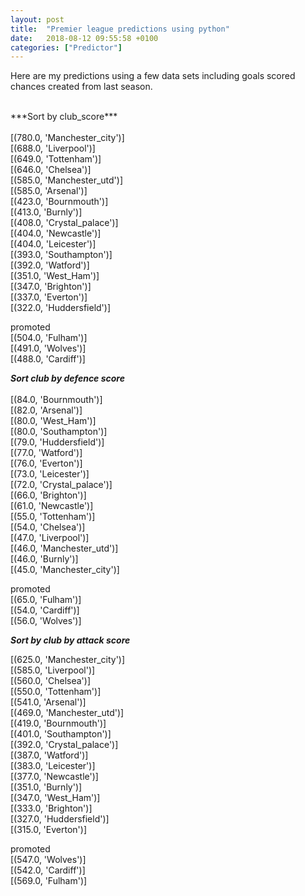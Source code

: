 ```yaml
---
layout: post
title:  "Premier league predictions using python"
date:   2018-08-12 09:55:58 +0100
categories: ["Predictor"]
---
```


Here are my predictions using a few data sets including goals scored chances created from last season.

<br>
***Sort by club_score***<br>
<br>
[(780.0, 'Manchester_city')]<br>
[(688.0, 'Liverpool')]<br>
[(649.0, 'Tottenham')]<br>
[(646.0, 'Chelsea')]<br>
[(585.0, 'Manchester_utd')]<br>
[(585.0, 'Arsenal')]<br>
[(423.0, 'Bournmouth')]<br>
[(413.0, 'Burnly')]<br>
[(408.0, 'Crystal_palace')]<br>
[(404.0, 'Newcastle')]<br>
[(404.0, 'Leicester')]<br>
[(393.0, 'Southampton')]<br>
[(392.0, 'Watford')]<br>
[(351.0, 'West_Ham')]<br>
[(347.0, 'Brighton')]<br>
[(337.0, 'Everton')]<br>
[(322.0, 'Huddersfield')]<br>


promoted<br>
[(504.0, 'Fulham')]<br>
[(491.0, 'Wolves')]<br>
[(488.0, 'Cardiff')]<br>

***Sort club by defence score***<br>
<br>
[(84.0, 'Bournmouth')]<br>
[(82.0, 'Arsenal')]<br>
[(80.0, 'West_Ham')]<br>
[(80.0, 'Southampton')]<br>
[(79.0, 'Huddersfield')]<br>
[(77.0, 'Watford')]<br>
[(76.0, 'Everton')]<br>
[(73.0, 'Leicester')]<br>
[(72.0, 'Crystal_palace')]<br>
[(66.0, 'Brighton')]<br>
[(61.0, 'Newcastle')]<br>
[(55.0, 'Tottenham')]<br>
[(54.0, 'Chelsea')]<br>
[(47.0, 'Liverpool')]<br>
[(46.0, 'Manchester_utd')]<br>
[(46.0, 'Burnly')]<br>
[(45.0, 'Manchester_city')]<br>



promoted<br>
[(65.0, 'Fulham')]<br>
[(54.0, 'Cardiff')]<br>
[(56.0, 'Wolves')]<br>

***Sort by club by attack score***<br>

[(625.0, 'Manchester_city')]<br>
[(585.0, 'Liverpool')]<br>
[(560.0, 'Chelsea')]<br>
[(550.0, 'Tottenham')]<br>
[(541.0, 'Arsenal')]<br>
[(469.0, 'Manchester_utd')]<br>
[(419.0, 'Bournmouth')]<br>
[(401.0, 'Southampton')]<br>
[(392.0, 'Crystal_palace')]<br>
[(387.0, 'Watford')]<br>
[(383.0, 'Leicester')]<br>
[(377.0, 'Newcastle')]<br>
[(351.0, 'Burnly')]<br>
[(347.0, 'West_Ham')]<br>
[(333.0, 'Brighton')]<br>
[(327.0, 'Huddersfield')]<br>
[(315.0, 'Everton')]<br>



promoted<br>
[(547.0, 'Wolves')]<br>
[(542.0, 'Cardiff')]<br>
[(569.0, 'Fulham')]<br>
